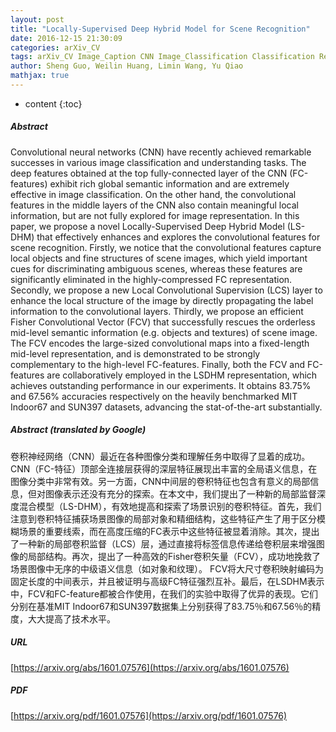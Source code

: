 ```yaml
---
layout: post
title: "Locally-Supervised Deep Hybrid Model for Scene Recognition"
date: 2016-12-15 21:30:09
categories: arXiv_CV
tags: arXiv_CV Image_Caption CNN Image_Classification Classification Recognition
author: Sheng Guo, Weilin Huang, Limin Wang, Yu Qiao
mathjax: true
---
```


* content
{:toc}

##### Abstract
Convolutional neural networks (CNN) have recently achieved remarkable successes in various image classification and understanding tasks. The deep features obtained at the top fully-connected layer of the CNN (FC-features) exhibit rich global semantic information and are extremely effective in image classification. On the other hand, the convolutional features in the middle layers of the CNN also contain meaningful local information, but are not fully explored for image representation. In this paper, we propose a novel Locally-Supervised Deep Hybrid Model (LS-DHM) that effectively enhances and explores the convolutional features for scene recognition. Firstly, we notice that the convolutional features capture local objects and fine structures of scene images, which yield important cues for discriminating ambiguous scenes, whereas these features are significantly eliminated in the highly-compressed FC representation. Secondly, we propose a new Local Convolutional Supervision (LCS) layer to enhance the local structure of the image by directly propagating the label information to the convolutional layers. Thirdly, we propose an efficient Fisher Convolutional Vector (FCV) that successfully rescues the orderless mid-level semantic information (e.g. objects and textures) of scene image. The FCV encodes the large-sized convolutional maps into a fixed-length mid-level representation, and is demonstrated to be strongly complementary to the high-level FC-features. Finally, both the FCV and FC-features are collaboratively employed in the LSDHM representation, which achieves outstanding performance in our experiments. It obtains 83.75% and 67.56% accuracies respectively on the heavily benchmarked MIT Indoor67 and SUN397 datasets, advancing the stat-of-the-art substantially.

##### Abstract (translated by Google)
卷积神经网络（CNN）最近在各种图像分类和理解任务中取得了显着的成功。 CNN（FC-特征）顶部全连接层获得的深层特征展现出丰富的全局语义信息，在图像分类中非常有效。另一方面，CNN中间层的卷积特征也包含有意义的局部信息，但对图像表示还没有充分的探索。在本文中，我们提出了一种新的局部监督深度混合模型（LS-DHM），有效地提高和探索了场景识别的卷积特征。首先，我们注意到卷积特征捕获场景图像的局部对象和精细结构，这些特征产生了用于区分模糊场景的重要线索，而在高度压缩的FC表示中这些特征被显着消除。其次，提出了一种新的局部卷积监督（LCS）层，通过直接将标签信息传递给卷积层来增强图像的局部结构。再次，提出了一种高效的Fisher卷积矢量（FCV），成功地挽救了场景图像中无序的中级语义信息（如对象和纹理）。 FCV将大尺寸卷积映射编码为固定长度的中间表示，并且被证明与高级FC特征强烈互补。最后，在LSDHM表示中，FCV和FC-feature都被合作使用，在我们的实验中取得了优异的表现。它们分别在基准MIT Indoor67和SUN397数据集上分别获得了83.75％和67.56％的精度，大大提高了技术水平。

##### URL
[https://arxiv.org/abs/1601.07576](https://arxiv.org/abs/1601.07576)

##### PDF
[https://arxiv.org/pdf/1601.07576](https://arxiv.org/pdf/1601.07576)

